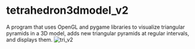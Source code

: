 # tetrahedron3dmodel_v2
 A program that uses OpenGL and pygame libraries to visualize triangular pyramids in a 3D model, adds new triangular pyramids at regular intervals, and displays them.
![tri_v2](https://user-images.githubusercontent.com/116435847/229131355-3f07b981-94e0-46ee-a1ba-f5fb69668dce.gif)
